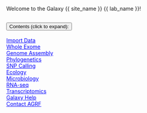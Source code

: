 Welcome to the Galaxy {{ site_name }} {{ lab_name }}! 

<!-- note that these below are just examples and don't yet link to sections. May to to check how section headings are rendered so can link properly -->

<div class="accordion" id="accordionExample">
  <div class="accordion-item">
    <h2 class="accordion-header" id="headingOne">
      <button class="accordion-button" type="button" data-bs-toggle="collapse" data-bs-target="#collapseOne" aria-expanded="false" aria-controls="collapseOne">
        Contents (click to expand):
      </button>
    </h2>
    <div id="collapseOne" class="accordion-collapse collapse" aria-labelledby="headingOne" data-bs-parent="#accordionExample">
      <div class="accordion-body">
        <div class="row">
          <div class="col-md-3">
            <a href="#importSection" style="color: blue; text-decoration: underline;">Import Data</a>
          </div>
          <div class="col-md-3">
            <a href="#wholeExome" style="color: blue; text-decoration: underline;">Whole Exome</a>
          </div>
          <div class="col-md-3">
            <a href="#genomeAssembly" style="color: blue; text-decoration: underline;">Genome Assembly</a>
          </div>
          <div class="col-md-3">
            <a href="#phylogenetics" style="color: blue; text-decoration: underline;">Phylogenetics</a>
          </div>
          <div class="col-md-3">
            <a href="#snpCalling" style="color: blue; text-decoration: underline;">SNP Calling</a>
          </div>
          <div class="col-md-3">
            <a href="#ecology" style="color: blue; text-decoration: underline;">Ecology</a>
          </div>
          <div class="col-md-3">
            <a href="#microbiology" style="color: blue; text-decoration: underline;">Microbiology</a>
          </div>
          <div class="col-md-3">
            <a href="#rnaSeq" style="color: blue; text-decoration: underline;">RNA-seq</a>
          </div>
          <div class="col-md-3">
            <a href="#transcriptomics" style="color: blue; text-decoration: underline;">Transcriptomics</a>
          </div>
          <div class="col-md-3">
            <a href="#galaxyHelp" style="color: blue; text-decoration: underline;">Galaxy Help</a>
          </div>
          <div class="col-md-3">
            <a href="#contactAgrf" style="color: blue; text-decoration: underline;">Contact AGRF</a>
          </div>
        </div>
      </div>
    </div>
  </div>
</div>
